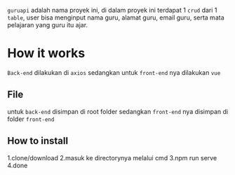 `guruapi` adalah nama proyek ini, di dalam proyek ini terdapat 1 `crud` dari 1 `table`, user bisa menginput nama guru, alamat guru, email guru, serta mata pelajaran yang guru itu ajar.

# How it works

`Back-end` dilakukan di `axios` sedangkan untuk `front-end` nya dilakukan `vue` 

## File

untuk `back-end` disimpan di root folder sedangkan `front-end` nya disimpan di folder `front-end`

## How to install

1.clone/download 
2.masuk ke directorynya melalui cmd
3.npm run serve
4.done

